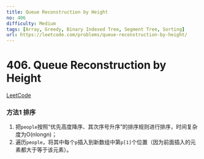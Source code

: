 ```yaml
---
title: Queue Reconstruction by Height
no: 406
difficulty: Medium
tags: [Array, Greedy, Binary Indexed Tree, Segment Tree, Sorting]
url: https://leetcode.com/problems/queue-reconstruction-by-height/
---
```


# 406. Queue Reconstruction by Height

[LeetCode](https://leetcode.com/problems/queue-reconstruction-by-height/)

### 方法1 排序

1. 把`people`按照“优先高度降序、其次序号升序”的排序规则进行排序，时间复杂度为O(nlongn)；
2. 遍历`people`，将其中每个`p`插入到新数组中第`p[1]`个位置（因为前面插入的元素都大于等于该元素）。